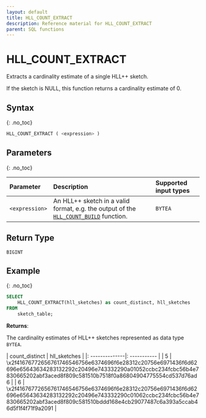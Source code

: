 ```yaml
---
layout: default
title: HLL_COUNT_EXTRACT
description: Reference material for HLL_COUNT_EXTRACT
parent: SQL functions
---
```



# HLL_COUNT_EXTRACT

Extracts a cardinality estimate of a single HLL++ sketch.

If the sketch is NULL, this function returns a cardinality estimate of 0.

## Syntax
{: .no_toc}

```sql
HLL_COUNT_EXTRACT ( <expression> )
```

## Parameters
{: .no_toc}

| Parameter | Description                                                                                                                | Supported input types |
| :--------- |:---------------------------------------------------------------------------------------------------------------------------|:----------------------|
| `<expression>`  | An HLL++ sketch in a valid format, e.g. the output of the [`HLL_COUNT_BUILD`](hll-count-build.md) function. | `BYTEA`                |

## Return Type
`BIGINT`

## Example
{: .no_toc}

```sql
SELECT
    HLL_COUNT_EXTRACT(hll_sketches) as count_distinct, hll_sketches
FROM
    sketch_table;
```

**Returns**: 

The cardinality estimates of HLL++ sketches represented as data type `BYTEA`.

| count_distinct | hll_sketches |
|: --------------|: ----------- |
| 5              | \x2f41676772656761746546756e6374696f6e28312c20756e6971436f6d62696e65643634283132292c20496e743332290a01052ccbc234fcbc56b4e7830665202abf3aced8f809c581510b7518f0a86804904775554cd537d76ad6   |
| 6              | \x2f41676772656761746546756e6374696f6e28312c20756e6971436f6d62696e65643634283132292c20496e743332290c01062ccbc234fcbc56b4e7830665202abf3aced8f809c581510bddd168e4cb29077487c6a393a5ccab46d5f1f4f71f9a2091 |
